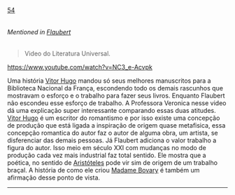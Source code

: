 [54](https://github.com/guilhermeprokisch/guilherme/issues/54) 
###### 

 


###### Mentioned in [Flaubert](Flaubert.md)  
 > Video do Literatura Universal.

https://www.youtube.com/watch?v=NC3_e-Acvpk

Uma história
[Vitor Hugo](Vitor-Hugo) mandou  só seus melhores manuscritos para a Biblioteca Nacional da França, escondendo todo os demais rascunhos que mostravam o esforço e o trabalho para fazer seus livros. Enquanto Flaubert não escondeu esse esforço de trabalho. A Professora Veronica nesse video dá uma explicação super interessante comparando essas duas atitudes. [Vitor Hugo](Vitor-Hugo) é um escritor do romantismo e por isso existe uma concepção de produção que está ligada a inspiração de origem quase metafisica, essa concepção romantica do autor faz o autor de alguma obra, um artista, se disferenciar das demais pessoas. Já Flaubert adiciona o valor trabalho a figura do autor. Isso meio em século XXI com mudanças no modo de produção cada vez mais industrial faz total sentido. Ele mostra que a poética, no sentido de [Aristóteles](Aristóteles.md) pode vir sim de origem de um trabalho braçal. A história de como ele criou [Madame Bovary](Madame-Bovary)  é também um afirmação desse ponto de vista.

-------------------------------------------------------------------------------

